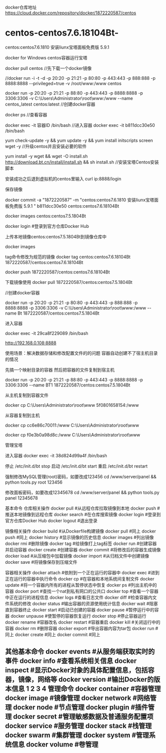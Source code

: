 docker仓库地址 https://cloud.docker.com/repository/docker/1872220587/centos

# centos-centos7.6.18104Bt-
centos:centos7.6.1810 安装liunx宝塔面板免费版 5.9.1

docker for Windows centos容器运行宝塔

docker pull centos        //先下载一个docker镜像

//docker run -i -t -d -p 20:20 -p 21:21 -p 80:80 -p 443:443 -p 888:888 -p 8888:8888 --privileged=true -v /root/www:/www centos        


docker run -p 20:20 -p 21:21 -p 88:80 -p 443:443 -p 8888:8888 -p 3306:3306 -v C:\Users\Administrator\root\www:/www --name centos_latest centos:latest 
//创建docker容器


docker ps         //查看容器


docker exec -it 容器ID /bin/bash   //进入容器      docker exec -it b811dcc30e50 /bin/bash


yum check-update -y && yum update -y && yum install initscripts screen wget -y        //升级centos并且安装必要的软件


yum install -y wget && wget -O install.sh http://download.bt.cn/install/install.sh && sh install.sh      //安装宝塔Centos安装脚本



安装成功之后退到虚拟机的centos里输入
curl ip:8888/login



保存镜像

docker commit -a "1872220587" -m "centos:centos7.6.1810 安装liunx宝塔面板免费版 5.9.1 " b811dcc30e50  centos:centos7.6.18104Bt 


docker images centos:centos7.5.1804Bt 
 



docker login    #登录到官方仓库Docker Hub



上传本地镜像centos:centos7.5.1804Bt到镜像仓库中

docker images

tag命令修改为规范的镜像
docker tag centos:centos7.6.18104Bt 1872220587/centos:centos7.6.18104Bt 


docker push 1872220587/centos:centos7.6.18104Bt 










下载镜像使用
docker pull 1872220587/centos:centos7.5.1804Bt


//创建docker容器

docker run -p 20:20 -p 21:21 -p 80:80 -p 443:443 -p 888:888 -p 8888:8888 -p 3306:3306 -v C:\Users\Administrator\root\www:/www --name Bt 1872220587/centos:centos7.5.1804Bt







进入容器

docker exec -it 29ca8f229089 /bin/bash


http://192.168.0.108:8888






使用场景：解决数据存储和修改配置文件的的问题 容器自动创建不了宿主机目录的情况

先搞一个映射目录的容器 然后把容器的文件复制到宿主机

docker run -p 20:20 -p 21:21 -p 88:80 -p 443:443 -p 8888:8888 -p 3306:3306 --name BT1 1872220587/centos:centos7.5.1804Bt


从主机复制到容器文件

docker cp C:\Users\Administrator\root\www 5f0801658154:/www



从容器复制到主机

docker cp cc6e86c70011:/www C:\Users\Administrator\root\www


docker cp f0e3b0a98d8c:/www C:\Users\Administrator\root\www



管理宝塔

进入容器
docker exec -it 38d824d99a4f /bin/bash

停止
/etc/init.d/bt stop
启动
/etc/init.d/bt start
重启
/etc/init.d/bt restart

强制修改MySQL管理(root)密码，如要改成123456
cd /www/server/panel && python tools.py root 123456


修改面板密码，如要改成12345678
cd /www/server/panel && python tools.py panel 12345678


























基本命令
仓库相关操作
docker pull     #从远程仓库拉取镜像到本地
docker push     #推送本地镜像到远程仓库
docker search   #在仓库搜索镜像
docker login    #登录到官方仓库Docker Hub
docker logout   #退出登录

镜像相关操作
docker build    #从Dockerfile构建镜像
docker pull     #同上
docker push     #同上
docker history  #显示镜像的历史信息
docker images   #列出镜像
docker rmi      #删除镜像
docker tag      #给镜像打上tag标签
docker run      #创建容器并启动容器
docker create   #创建容器
docker commit   #将修改后的容器生成镜像
docker load     #从压缩包中加载镜像
docker import   #从归档文件中创建镜像
docker save     #将镜像保存到压缩文件

容器相关操作
docker attach   #依附到一个正在运行的容器中
docker exec     #进到正在运行的容器中执行命令
docker cp       #在容器和本地系统间复制文件
docker update   #将一个容器内所有的进程从暂停状态中恢复
docker ps       #列出主机中的容器
docker port     #查找一个nat到私有网口的公共口
docker top      #查看一个容器中正在运行的进程信息
docker logs     #查看日志文件
docker diff     #检查容器内文件系统的修改
docker status   #输出容器的资源使用统计信息
docker wait     #阻塞直到容器终止
docker start    #启动已创建的容器
docker pause    #暂停运行中的容器
docker unpause  #使暂停的容器恢复运行
docker stop     #停止容器运行
docker rename   #容器改名
docker restart  #容器重启
docker kill     #关闭运行中的容器
docker rm       #删除容器
docker export   #导出容器内容为tar包
docker run      #同上
docker create   #同上
docker commit   #同上

其他基本命令
docker events   #从服务端获取实时的事件
docker info     #查看系统相关信息
docker inspect  #显示Docker对象的具体配置信息，包括容器，镜像，网络等
docker version  #输出Docker的版本信息
1
2
3
4
管理命令
docker container    #容器管理
docker image        #镜像管理
docker network      #网络管理
docker node         #节点管理
docker plugin       #插件管理
docker secret       #管理敏感数据及普通服务配置项
docker service      #服务管理
docker stack        #栈管理
docker swarm        #集群管理
docker system       #管理系统信息
docker volume       #卷管理
--------------------- 
